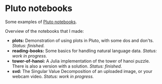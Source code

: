 # Pluto notebooks

Some examples of [Pluto notebooks](https://github.com/fonsp/Pluto.jl).

Overview of the notebooks that I made:

* **plots:** Demonstration of using plots in Pluto, with some dos and don'ts. *Status: finished.*
* **reading-books:** Some basics for handling natural language data. *Status: work in progress.*
* **tower-of-hanoi:** A Julia implementation of the tower of hanoi puzzle. There is also a version with a solution. *Status: finished.*
* **svd:** The Singular Value Decomposition of an uploaded image, or your webcam video. *Status: work in progress.*

